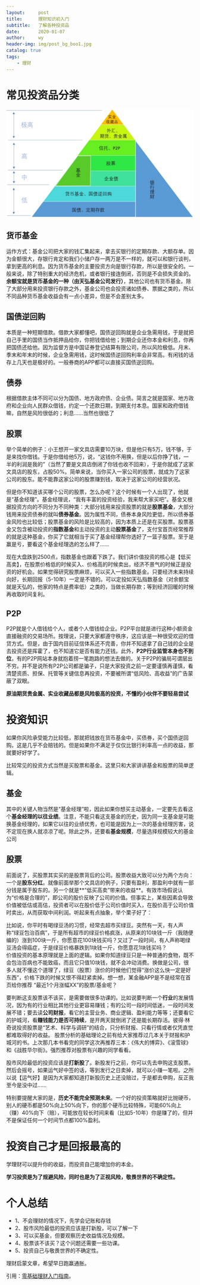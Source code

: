 ```yaml
---
layout:     post
title:      理财知识初入门
subtitle:   了解各种投资品
date:       2020-01-07
author:     wy
header-img: img/post_bg_boo1.jpg
catalog: true
tags:
    - 理财
---
```

# 常见投资品分类

![](/img/2020-01-07-Financial_1.jpg)

## 货币基金
运作方式：基金公司把大家的钱汇集起来，拿去买银行的定期存款、大额存单。因为金额很大，存银行肯定和我们小储户存一两万是不一样的，就可以和银行谈判，拿到更高的利息。因为货币基金的主要投资方向是银行存款，所以是很安全的。一般来说，除了特别重大的经济危机，或者银行接连倒闭，否则是不会损失资金的。**余额宝就是货币基金的一种（由天弘基金公司发行）**，其他公司也有货币基金。除了大部分用来投资银行存款之外，基金公司也会投资诸如债券、票据之类的，所以不同品种货币基金收益会有一点小差异，但是不会差别太多。

## 国债逆回购
本质是一种短期借款。借款大家都懂吧，国债逆回购就是企业急需用钱，于是就把自己手里的国债当作抵押品给你，你把钱借给他；到期企业还你本金和利息，你再把国债还给他。因为监督方是中国证券登记结算有限公司，所以风险极低。月末、季末和年末的时候，企业急需用钱，这时候国债逆回购利率会非常高。有闲钱的话存上几天也是极好的。一般券商的APP都可以直接买国债逆回购。

## 债券
根据借款主体不同可以分为国债、地方政府债、企业债。简言之就是国家、地方政府和企业向人民群众借钱，约定一个还款日期，到期支付本息。国家和政府借钱嘛，自然是风险很低的；利息……当然也很低了

## 股票
举个简单的例子：小王想开一家文具店需要10万块，但是他只有5万，钱不够，于是来找你借钱。于是你借给他5万，说，“这钱你不用换，但是以后你挣了钱，一半的利润是我的”（当然了要是文具店倒闭了你钱也收不回来），于是你就成了这家文具店的股东，占股50%。简单来说，当你买入一家公司的股票，就成为了这家公司的股东。能不能靠这家公司的股票赚到钱，取决于这家公司的经营状况。

但是你不知道该买哪个公司的股票，怎么办呢？这个时候有一个人出现了，他就是“基金经理”。基金经理说，“我有丰富的投资经验，我来帮大家买吧”。基金又根据投资方向的不同分为不同种类：大部分钱用来投资股票的就是**股票基金**，大部分钱用来投资债券的就叫**债券基金**。因为属性不同，债券本身风险更低，所以债券基金风险也比较低；股票基金的风险是比较高的，因为本质上还是在买股票。股票基金又包含被动投资的**指数基金**和主动投资的主动**股票基金**了，支付宝首页经常推荐的就是这种基金，你买了它就相当于买了基金经理帮你选好了一篮子股票。至于是赢是亏，要看这个基金经理选的怎么样了……

现在大盘跌到2500点，指数基金也跟着下跌了。我们讲价值投资的核心是【低买高卖】，在股票价格低的时候买入、价格高的时候卖出，经济不景气的时候正是投资的好机会。如果觉得研究股票麻烦，可以买入一些指数基金。只要经济未来持续向好，长期回报（5-10年）一定是不错的。可以定投如天弘指数基金（对余额宝就是天弘的，他家的特点是费率低）之类的，当做长期存款；等到经济回暖的时候再收取时间复利。

## P2P
P2P就是个人借钱给个人，或者个人借钱给企业。P2P平台就是进行这种小额资金直接融资的交易场所。按理说，只要大家都遵守秩序，这应该是一种很受欢迎的借贷方式。但是，由于国内目前征信体系还不完善，你并不知道拿了自己钱的企业是去投资还是挥霍了，也不知道它是否有能力还钱。此外，**P2P行业监管本身也不到位**，有的P2P网站本身就抱着捞一笔跑路的想法去做的。关于P2P的骗局可谓层出不穷。并不是说所有P2P公司都是骗子，只是大家投资之前一定要谨慎再谨慎，看清楚资质、担保、托管等关键信息再投资，不要被所谓“低风险、高收益”的广告蒙蔽了双眼。

**原油期货贵金属、实业收藏品都是风险极高的投资，不懂的小伙伴不要轻易尝试**


# 投资知识
如果你风险承受能力比较低，那就把钱放在货币基金中，买债券，买个国债逆回购。这是几乎不会赔钱的。但是如果你不满足于仅仅比银行利率高一点的收益，那就要好好学了。  

比较常见的投资方式当然是买股票和基金。这里只和大家讲讲基金和股票的简单逻辑。

## 基金
其中的关键人物当然是“基金经理”啦，因此如果你想买主动基金，一定要先去看这个**基金经理的以往业绩**。注意，不能只看这支基金的历史，因为同一支基金是可能换基金经理的，如果它以往的业绩优秀，也可能是因为上一次的基金经理厉害，说不定现在换人就凉凉了呢。除此之外，还要看**基金规模**，尽量选择规模较大的基金公司

## 股票
前面说了，买股票其实买的是股票背后的公司。股票收益大致可以分为两个方向：一个是**股东分红**。就像前面举那个文具店的例子，只要有盈利，那盈利中就有一部分钱是属于股东的。另一个就是**“低买高卖”带来的收益**。有效市场假说认为“价格是合理的”，即公司的股价反映了公司的价值。但事实上，某些因素会导致价值被低估或高估，投资者可以在股价低于公司价值时买入，在股价高于公司价值时卖出，从而获取中间利润。听起来有点抽象，举个栗子好了：  

比如说，你平时有喝绿豆汤的习惯，经常去超市买绿豆。突然有一天，有人声称“绿豆包治百病”，于是所有超市的绿豆价格疯涨，从原来的10块钱一斤（我随便编的）涨到100块一斤，你愿意花100块钱买吗？又过了一段时间，有人声称喝绿豆汤会得癌症，于是绿豆价格暴跌到1块钱一斤，你愿意花1块钱买吗？   
价值投资的基本原理就是上面的逻辑。如果你知道绿豆只是一种普通的食物，既不会包治百病也不能致癌，而且它只值10块钱，就不会冲动消费。换做是公司，很多人就不懂这个道理了，绿豆（股票）涨价的时候他们觉得“涨价这么快一定是好东西”，价格下跌的时候又恨不得赶紧卖掉。想一想，某金融APP是不是经常在首页给你推荐 “最近1个月涨幅XX”的股票/基金呢？

要判断这支股票该不该买，是需要做很多功课的。比如说要判断一个**行业**的发展情况，因为有的行业相比其他行业更容易赚钱；有的公司一段时间低迷，一段时间发展不错；要去读**公司财报**，看它的主营业务、商业逻辑、盈利能力等等；还要看它的护城河，看**赚钱能力是否可持续**，是开两天就倒闭了还是能长期存活。彼得·林奇说投资股票是“艺术、科学与调研”的结合，只分析财报、只看行情或者仅凭直觉都难取得好的收益。 股票分析的基础理论之前有给大家推荐过几本关于财报和护城河的书。上次那几本书看完的同学这次再推荐三本：《伟大的博弈》、《滚雪球》和《战胜华尔街》。强烈推荐对股票有兴趣的同学看看。

股市风险最低的投资应该是**打新股**了。新股发行之前，你可以先去申购这支股票。然后会摇号，如果运气好中签的话，等到发行之日卖掉，就可以小赚一笔啦。之所以说【运气好】是因为大家都知道打新股历史上还没赔过，于是都去申购，反正我至今是没中过……   

特别要提醒大家的是，**历史不能完全预测未来**。一个好的投资策略就好比抛硬币，别人的硬币都是50%向上50%向下，你的那个硬币比较特殊，可能60%向上（赚）40%向下（赔），可能放在较长时间来看（比如5-10年）你是赚了的，但并不是保证任何一个时间节点都100%盈利。

# 投资自己才是回报最高的

学理财可以提升你的收益，而投资自己能增加你的本金。

**学习投资是为了规避风险，同时也是为了正视风险，敬畏世界的不确定性。**

# 个人总结
+ 1、不会理财的情况下，先学会记账和存钱
+ 2、股市风险最低的投资应该是打新股，可以了解一下
+ 3、可以买基金，但要观察历史收益情况及规模。
+ 4、股票该不该买？这个问题还需要一些功课。
+ 5、投资自己与敬畏世界的不确定性。

理财启蒙文章，希望早日跑赢通胀。

引用：[零基础理财入门指南](https://www.zhihu.com/question/27936550/answer/314419297)。




